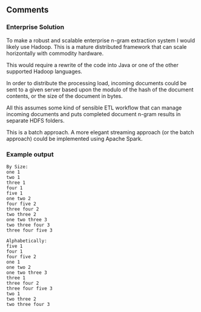 ## Comments
### Enterprise Solution

To make a robust and scalable enterprise n-gram extraction system I would likely use Hadoop. This is a mature distributed framework that can scale horizontally with commodity hardware.

This would require a rewrite of the code into Java or one of the other supported Hadoop languages.

In order to distribute the processing load, incoming documents could be sent to a given server based upon the modulo of the hash of the document contents, or the size of the document in bytes.

All this assumes some kind of sensible ETL workflow that can manage incoming documents and puts completed document n-gram results in separate HDFS folders. 

This is a batch approach.  A more elegant streaming approach (or the batch approach) could be implemented using Apache Spark.

### Example output

	By Size:
	one 1
	two 1
	three 1
	four 1
	five 1
	one two 2
	four five 2
	three four 2
	two three 2
	one two three 3
	two three four 3
	three four five 3

	Alphabetically:
	five 1
	four 1
	four five 2
	one 1
	one two 2
	one two three 3
	three 1
	three four 2
	three four five 3
	two 1
	two three 2
	two three four 3


